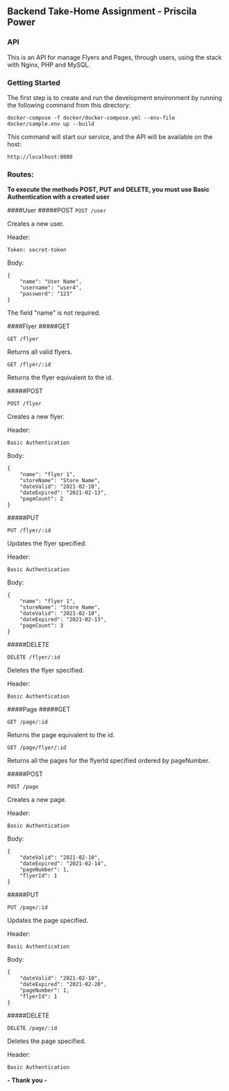 ## Backend Take-Home Assignment - Priscila Power

### API
This is an API for manage Flyers and Pages, through users, using the stack with Nginx, PHP and MySQL.


### Getting Started
The first step is to create and run the development environment by running the following command from this directory:

```
docker-compose -f docker/docker-compose.yml --env-file docker/sample.env up --build
```

This command will start our service, and the API will be available on the host:

```
http://localhost:8080
```



### Routes:

**To execute the methods POST, PUT and DELETE, you must use Basic Authentication with a created user**

####User
#####POST
`POST /user`

Creates a new user.

Header:
```
Token: secret-token
```

Body:
```
{
    "name": "User Name",
    "username": "user4",
    "password": "123"
}
```
The field "name" is not required.


####Flyer
#####GET
```
GET /flyer
```
Returns all valid flyers.

```
GET /flyer/:id
```
Returns the flyer equivalent to the id.

#####POST
```
POST /flyer
```
Creates a new flyer.

Header:
```
Basic Authentication
```

Body:
```
{
    "name": "flyer 1",
    "storeName": "Store Name",
    "dateValid": "2021-02-10",
    "dateExpired": "2021-02-13",
    "pageCount": 2
}
```

#####PUT
```
PUT /flyer/:id
```
Updates the flyer specified.

Header:
```
Basic Authentication
```

Body:
```
{
    "name": "flyer 1",
    "storeName": "Store Name",
    "dateValid": "2021-02-10",
    "dateExpired": "2021-02-13",
    "pageCount": 3
}
```

#####DELETE
```
DELETE /flyer/:id
```
Deletes the flyer specified.

Header:
```
Basic Authentication
```


####Page
#####GET
```
GET /page/:id
```
Returns the page equivalent to the id.

```
GET /page/flyer/:id
```
Returns all the pages for the flyerId specified ordered by pageNumber.

#####POST
```
POST /page
```
Creates a new page.

Header:
```
Basic Authentication
```

Body:
```
{
    "dateValid": "2021-02-10",
    "dateExpired": "2021-02-14",
    "pageNumber": 1,
    "flyerId": 1
}
```

#####PUT
```
PUT /page/:id
```
Updates the page specified.

Header:
```
Basic Authentication
```

Body:
```
{
    "dateValid": "2021-02-10",
    "dateExpired": "2021-02-20",
    "pageNumber": 1,
    "flyerId": 1
}
```

#####DELETE
```
DELETE /page/:id
```
Deletes the page specified.

Header:
```
Basic Authentication
```


**- Thank you -**